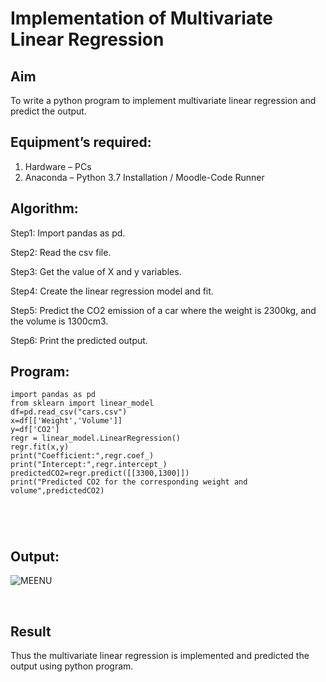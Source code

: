 # Implementation of Multivariate Linear Regression
## Aim
To write a python program to implement multivariate linear regression and predict the output.
## Equipment’s required:
1.	Hardware – PCs
2.	Anaconda – Python 3.7 Installation / Moodle-Code Runner
## Algorithm:
Step1: Import pandas as pd.

Step2: Read the csv file.

Step3: Get the value of X and y variables.

Step4: Create the linear regression model and fit.

Step5: Predict the CO2 emission of a car where the weight is 2300kg, and the volume is 1300cm3.

Step6: Print the predicted output.

## Program:
```
import pandas as pd
from sklearn import linear_model 
df=pd.read_csv("cars.csv")
x=df[['Weight','Volume']]
y=df['CO2']
regr = linear_model.LinearRegression()
regr.fit(x,y)
print("Coefficient:",regr.coef_)
print("Intercept:",regr.intercept_)
predictedCO2=regr.predict([[3300,1300]])
print("Predicted CO2 for the corresponding weight and volume",predictedCO2)





```
## Output:

![MEENU](https://user-images.githubusercontent.com/94677128/154292371-90930372-b52e-44c4-93c6-ed0c87fe28b0.png)

<br>

## Result
Thus the multivariate linear regression is implemented and predicted the output using python program.
